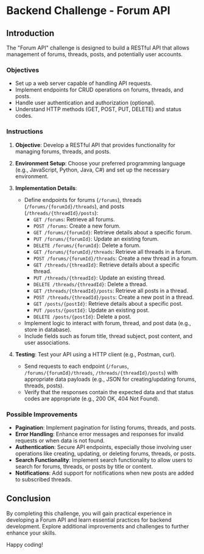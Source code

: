 # Backend Challenge - Forum API

## Introduction

The "Forum API" challenge is designed to build a RESTful API that allows management of forums, threads, posts, and potentially user accounts.

### Objectives

- Set up a web server capable of handling API requests.
- Implement endpoints for CRUD operations on forums, threads, and posts.
- Handle user authentication and authorization (optional).
- Understand HTTP methods (GET, POST, PUT, DELETE) and status codes.

### Instructions

1. **Objective**: Develop a RESTful API that provides functionality for managing forums, threads, and posts.

2. **Environment Setup**: Choose your preferred programming language (e.g., JavaScript, Python, Java, C#) and set up the necessary environment.

3. **Implementation Details**: 
   - Define endpoints for forums (`/forums`), threads (`/forums/{forumId}/threads`), and posts (`/threads/{threadId}/posts`):
     - `GET /forums`: Retrieve all forums.
     - `POST /forums`: Create a new forum.
     - `GET /forums/{forumId}`: Retrieve details about a specific forum.
     - `PUT /forums/{forumId}`: Update an existing forum.
     - `DELETE /forums/{forumId}`: Delete a forum.
     - `GET /forums/{forumId}/threads`: Retrieve all threads in a forum.
     - `POST /forums/{forumId}/threads`: Create a new thread in a forum.
     - `GET /threads/{threadId}`: Retrieve details about a specific thread.
     - `PUT /threads/{threadId}`: Update an existing thread.
     - `DELETE /threads/{threadId}`: Delete a thread.
     - `GET /threads/{threadId}/posts`: Retrieve all posts in a thread.
     - `POST /threads/{threadId}/posts`: Create a new post in a thread.
     - `GET /posts/{postId}`: Retrieve details about a specific post.
     - `PUT /posts/{postId}`: Update an existing post.
     - `DELETE /posts/{postId}`: Delete a post.
   - Implement logic to interact with forum, thread, and post data (e.g., store in database).
   - Include fields such as forum title, thread subject, post content, and user associations.

4. **Testing**: Test your API using a HTTP client (e.g., Postman, curl).
   - Send requests to each endpoint (`/forums`, `/forums/{forumId}/threads`, `/threads/{threadId}/posts`) with appropriate data payloads (e.g., JSON for creating/updating forums, threads, posts).
   - Verify that the responses contain the expected data and that status codes are appropriate (e.g., 200 OK, 404 Not Found).

### Possible Improvements

- **Pagination**: Implement pagination for listing forums, threads, and posts.
- **Error Handling**: Enhance error messages and responses for invalid requests or when data is not found.
- **Authentication**: Secure API endpoints, especially those involving user operations like creating, updating, or deleting forums, threads, or posts.
- **Search Functionality**: Implement search functionality to allow users to search for forums, threads, or posts by title or content.
- **Notifications**: Add support for notifications when new posts are added to subscribed threads.

## Conclusion

By completing this challenge, you will gain practical experience in developing a Forum API and learn essential practices for backend development. Explore additional improvements and challenges to further enhance your skills.

Happy coding!
